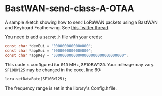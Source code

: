# BastWAN-send-class-A-OTAA

A sample sketch showing how to send LoRaWAN packets using a BastWAN and Keyboard Featherwing. See [this Twitter thread](https://twitter.com/Kongduino/status/1468828260238721026).

You need to add a `secret.h` file with your creds:

```c
const char *devEui = "0000000000000000";
const char *appEui = "0000000000000000";
const char *appKey = "00000000000000000000000000000000";
```

This code is configured for 915 MHz, SF10BW125. Your mileage may vary. `SF10BW125` may be changed in the code, line 60:

`lora.setDataRate(SF10BW125);`

The frequency range is set in the library's Config.h file.